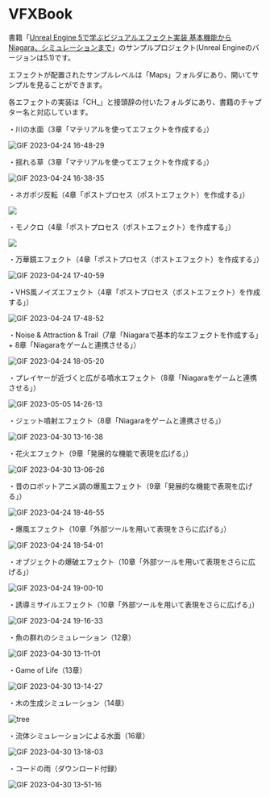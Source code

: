 # VFXBook
書籍「[Unreal Engine 5で学ぶビジュアルエフェクト実装 基本機能からNiagara、シミュレーションまで](https://amazon.co.jp/dp/4798177709/)」のサンプルプロジェクト(Unreal Engineのバージョンは5.1)です。

エフェクトが配置されたサンプルレベルは「Maps」フォルダにあり、開いてサンプルを見ることができます。

各エフェクトの実装は「CH_」と接頭辞の付いたフォルダにあり、書籍のチャプター名と対応しています。

・川の水面（3章「マテリアルを使ってエフェクトを作成する」）

![GIF 2023-04-24 16-48-29](https://user-images.githubusercontent.com/26865534/233932563-304e8c9f-16a6-445b-a87b-6e4f712e9d4a.gif)

・揺れる草（3章「マテリアルを使ってエフェクトを作成する」）

![GIF 2023-04-24 16-38-35](https://user-images.githubusercontent.com/26865534/233930258-081d06fa-e072-4667-a6e9-2e2b374590a0.gif)

・ネガポジ反転（4章「ポストプロセス（ポストエフェクト）を作成する」）

<img src="https://user-images.githubusercontent.com/26865534/236382896-8f22355d-b9b7-46f6-9a5e-46f5a65354f4.png">

・モノクロ（4章「ポストプロセス（ポストエフェクト）を作成する」）

<img src="https://user-images.githubusercontent.com/26865534/236382327-9303974c-5c6f-4907-99d6-ee1e98470d1e.png">

・万華鏡エフェクト（4章「ポストプロセス（ポストエフェクト）を作成する」）

![GIF 2023-04-24 17-40-59](https://user-images.githubusercontent.com/26865534/233944996-4660ce62-d25a-4d8a-92fa-53cdffae6394.gif)

・VHS風ノイズエフェクト（4章「ポストプロセス（ポストエフェクト）を作成する」）

![GIF 2023-04-24 17-48-52](https://user-images.githubusercontent.com/26865534/233946773-ca278583-5172-4276-b0ac-ad0fbb983986.gif)

・Noise & Attraction & Trail（7章「Niagaraで基本的なエフェクトを作成する」 + 8章「Niagaraをゲームと連携させる」）

![GIF 2023-04-24 18-05-20](https://user-images.githubusercontent.com/26865534/233951445-a5d791f6-d221-4b5d-9fe7-981f6079a736.gif)

・プレイヤーが近づくと広がる噴水エフェクト（8章「Niagaraをゲームと連携させる」）

![GIF 2023-05-05 14-26-13](https://user-images.githubusercontent.com/26865534/236383217-175f8532-9dd6-4993-86d9-91be48c4167f.gif)

・ジェット噴射エフェクト（8章「Niagaraをゲームと連携させる」）

![GIF 2023-04-30 13-16-38](https://user-images.githubusercontent.com/26865534/235335328-4d0e43d1-3d53-41d0-b560-fa1c42f63fa8.gif)

・花火エフェクト（9章「発展的な機能で表現を広げる」）

![GIF 2023-04-30 13-06-26](https://user-images.githubusercontent.com/26865534/235335312-37034559-e94b-4419-a605-c82f88f82195.gif)

・昔のロボットアニメ調の爆風エフェクト（9章「発展的な機能で表現を広げる」）

![GIF 2023-04-24 18-46-55](https://user-images.githubusercontent.com/26865534/233967940-2357b389-4c5a-4241-ae2a-27330ba58d3c.gif)

・爆風エフェクト（10章「外部ツールを用いて表現をさらに広げる」）

![GIF 2023-04-24 18-54-01](https://user-images.githubusercontent.com/26865534/233967966-972a6060-5c6a-48e1-9b75-4dbd637511c0.gif)

・オブジェクトの爆破エフェクト（10章「外部ツールを用いて表現をさらに広げる」）

![GIF 2023-04-24 19-00-10](https://user-images.githubusercontent.com/26865534/233967977-ff43ae06-99be-4b45-a1d6-5ae012248110.gif)

・誘導ミサイルエフェクト（10章「外部ツールを用いて表現をさらに広げる」）

![GIF 2023-04-24 19-16-33](https://user-images.githubusercontent.com/26865534/233968660-1a9b3d53-6aef-49ef-9556-3876747cf3c6.gif)

・魚の群れのシミュレーション（12章）

![GIF 2023-04-30 13-11-01](https://user-images.githubusercontent.com/26865534/235335323-c996347d-f57c-45fc-b3fc-35a8fa1b60b7.gif)

・Game of Life（13章）

![GIF 2023-04-30 13-14-27](https://user-images.githubusercontent.com/26865534/235335325-4a3392d3-347d-4297-9a04-88bf8d402a8a.gif)

・木の生成シミュレーション（14章）

![tree](https://user-images.githubusercontent.com/26865534/235335338-8f0876f6-52f3-4fd0-a7ca-2ee8125ba74d.png)

・流体シミュレーションによる水面（16章）

![GIF 2023-04-30 13-18-03](https://user-images.githubusercontent.com/26865534/235335332-4ca4c740-83f8-4ca3-9362-3ae996fc997f.gif)

・コードの雨（ダウンロード付録）

![GIF 2023-04-30 13-51-16](https://user-images.githubusercontent.com/26865534/235336149-d23458f5-92cc-44dd-a6d3-1657f98f8497.gif)
